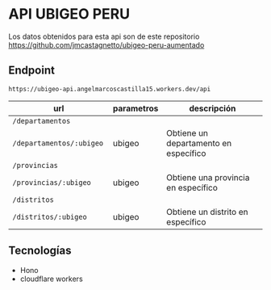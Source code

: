 # API UBIGEO PERU

Los datos obtenidos para esta api son de este repositorio https://github.com/jmcastagnetto/ubigeo-peru-aumentado

## Endpoint

`https://ubigeo-api.angelmarcoscastilla15.workers.dev/api`

|url | parametros   |  descripción
|--- | ---   | ---|
| `/departamentos` | | | |
| `/departamentos/:ubigeo `| ubigeo | Obtiene un departamento en específico |
| `/provincias` | | | |
| `/provincias/:ubigeo `| ubigeo | Obtiene una provincia en específico |
| `/distritos` | | | |
| `/distritos/:ubigeo `| ubigeo | Obtiene un distrito en específico |

## Tecnologías
- Hono
- cloudflare workers
